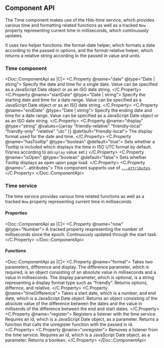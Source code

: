 ## Component API

The Time component makes use of the Hds-time service, which provides various time and formatting related functions as well as a tracked `Now` property representing current time in milliseconds, which continuously updates.

It uses two helper functions: the format-date helper, which formats a date according to the passed in options, and the format-relative helper, which returns a relative string according to the passed in value and units.

### Time component

<Doc::ComponentApi as |C|>
  <C.Property @name="date" @type="Date | string">
    Specify the date and time for a single date. Value can be specified as a JavaScript Date object or as an ISO date string.
  </C.Property>
  <C.Property @name="startDate" @type="Date | string">
    Specify the starting date and time for a date range. Value can be specified as a JavaScript Date object or as an ISO date string.
  </C.Property>
  <C.Property @name="endDate" @type="Date | string">
    Specify the ending date and time for a date range. Value can be specified as a JavaScript Date object or as an ISO date string.
  </C.Property>
  <C.Property @name="display" @type="string" @values={{array "friendly-relative" "friendly-local" "friendly-only" "relative" "utc" }} @default="friendly-local">
    The display format used for the date and time.
  </C.Property>
  <C.Property @name="hasTooltip" @type="boolean" @default="true">
    Sets whether a Tooltip is included which displays the time in ISO UTC format by default. (Varies according to `@display` value set.)
  </C.Property>
  <C.Property @name="isOpen" @type="boolean" @default="false">
    Sets whether Tooltip displays as open upon page load.
  </C.Property>
  <C.Property @name="...attributes">
    This component supports use of [`...attributes`](https://guides.emberjs.com/release/in-depth-topics/patterns-for-components/#toc_attribute-ordering).
  </C.Property>
</Doc::ComponentApi>

### Time service

The time service provides various time related functions as well as a tracked `Now` property representing current time in milliseconds.

#### Properties

<Doc::ComponentApi as |C|>
  <C.Property @name="now" @type="Number">
    A tracked property respresenting the number of milliseconds since the epoch. Continuously updated through the start task.
  </C.Property>
</Doc::ComponentApi>

#### Functions

<Doc::ComponentApi as |C|>
  <C.Property @name="format">
    Takes two parameters, difference and display. The difference parameter, which is required, is an object consisting of an absolute value in milliseconds and a value in milliseconds. The display parameter, which is optional, is a string representing a display format type such as “friendly”. Returns options, differnce, and relative.
  </C.Property>
  <C.Property @name="timeDifference">
    Takes a start date, which is a number, and end date, which is a JavaScript Date object. Returns an object consisting of the absolute value of the difference between the dates and the value in millisends of the difference between the end and start dates.
  </C.Property>
  <C.Property @name="register">
    Registers a listener with the time service. Requires an id, which is a JavaScript Date object, as a parameter. Returns a function that calls the unregister function with the passed in id.
  </C.Property>
  <C.Property @name="unregister">
    Removes a listener from the time service. Requires an id, which is a JavaScript Date object, as a parameter. Returns a boolean.
  </C.Property>
</Doc::ComponentApi>
